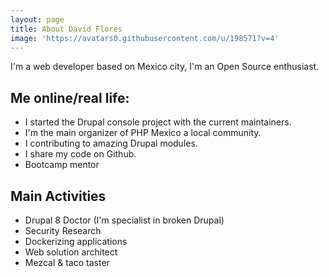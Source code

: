 ```yaml
---
layout: page
title: About David Flores
image: 'https://avatars0.githubusercontent.com/u/198571?v=4'
---
```


I'm a web developer based on Mexico city, I'm an Open Source enthusiast.

## Me online/real life:

* I started the Drupal console project with the current maintainers.
* I'm the main organizer of PHP Mexico a local community.
* I contributing to amazing Drupal modules.
* I share my code on Github.
* Bootcamp mentor

## Main Activities
* Drupal 8 Doctor (I'm specialist in broken Drupal)
* Security Research
* Dockerizing applications
* Web solution architect
* Mezcal & taco taster
